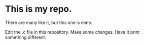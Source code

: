 # This is my repo.
There are many like it, but this one is mine.

Edit the .c file in this repository.  Make some changes.  Have it print something different.

